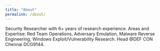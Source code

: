 ```yaml
---
title: "About"
permalink: /about/
---
```


Security Researcher with 6+ years of research experience. Areas and Expertise: Red Team Operations, Adversary Emulation, Malware Reverse Engineering, Windows Exploit/Vulnerability Research. Head @DEF CON Chennai DCG9144.
